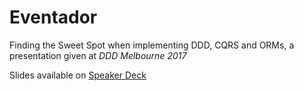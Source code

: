 # Eventador
Finding the Sweet Spot when implementing DDD, CQRS and ORMs, a presentation given at _DDD Melbourne 2017_

Slides available on [Speaker Deck](https://speakerdeck.com/andrewabest/finding-the-sweet-spot)
